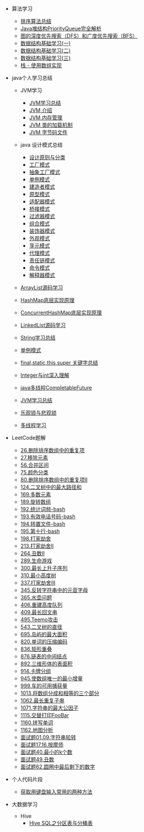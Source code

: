- 算法学习
    - [排序算法总结](数据结构与算法/排序算法总结.md)
    - [Java堆结构PriorityQueue完全解析](数据结构与算法/Java堆结构PriorityQueue完全解析.md)
    - [图的深度优先搜索（DFS）和广度优先搜索（BFS）](数据结构与算法/图的深度优先搜索（DFS）和广度优先搜索（BFS）.md)
    - [数据结构基础学习(一)](数据结构与算法/数据结构基础学习(一).md)
    - [数据结构基础学习(二)](数据结构与算法/数据结构基础学习(二).md)
    - [数据结构基础学习(三)](数据结构与算法/数据结构基础学习(三).md)
    - [栈 - 使用数组实现](数据结构与算法/栈%20-%20使用数组实现.md)
- java个人学习总结
    - JVM学习
        - [JVM学习总结](java/JVM/JVM学习总结.md)
        - [JVM 介绍](java/JVM/JVM%20介绍.md)
        - [JVM 内存管理](java/JVM/JVM%20内存管理.md)
        - [JVM 类的加载机制](java/JVM/JVM%20类的加载机制.md)
        - [JVM 字节码文件](java/JVM/JVM%20字节码文件.md)
    - java 设计模式总结
        - [设计原则与分类](java/java%20设计模式/设计模式的类型.md)
        - [工厂模式](java/java%20设计模式/工厂模式.md)
        - [抽象工厂模式](java/java%20设计模式/抽象工厂模式.md)
        - [单例模式](java/java%20设计模式/单例模式.md)
        - [建造者模式](java/java%20设计模式/建造者模式.md)
        - [原型模式](java/java%20设计模式/原型模式.md)
        - [适配器模式](java/java%20设计模式/适配器模式.md)
        - [桥接模式](java/java%20设计模式/桥接模式.md)
        - [过滤器模式](java/java%20设计模式/过滤器模式.md)
        - [组合模式](java/java%20设计模式/组合模式.md)
        - [装饰器模式](java/java%20设计模式/装饰器模式.md)
        - [外观模式](java/java%20设计模式/外观模式.md)
        - [享元模式](java/java%20设计模式/享元模式.md)
        - [代理模式](java/java%20设计模式/代理模式.md)
        - [责任链模式](java/java%20设计模式/责任链模式.md)
        - [命令模式](java/java%20设计模式/命令模式.md)
        - [解释器模式](java/java%20设计模式/解释器模式.md)

    - [ArrayList源码学习](java/ArrayList源码学习.md)
    - [HashMap底层实现原理](java/HashMap底层实现原理.md)
    - [ConcurrentHashMap底层实现原理](java/ConcurrentHashMap底层实现原理.md)
    - [LinkedList源码学习](java/LinkedList源码学习.md)
    - [String学习总结](java/String学习总结.md)
    - [单例模式](java/单例模式.md)
    - [final,static,this,super 关键字总结](java/final,static,this,super%20关键字总结.md)
    - [Integer与int深入理解](java/Integer与int%20深入理解.md)
    - [java多线程CompletableFuture](java/java多线程CompletableFuture.md)
    - [JVM学习总结](java/JVM/JVM学习总结.md)
    - [乐观锁与悲观锁](java/乐观锁与悲观锁.md)
    - [多线程学习](java/多线程学习.md)
- LeetCode题解
    - [26.删除排序数组中的重复项](LeetCode/26.%20删除排序数组中的重复项.md)
    - [27.移除元素](LeetCode/27.%20移除元素.md)
    - [56.合并区间](LeetCode/56.%20合并区间.md)
    - [75.颜色分类](LeetCode/75.%20颜色分类.md)
    - [80.删除排序数组中的重复项II](LeetCode/80.%20删除排序数组中的重复项%20II.md)
    - [124.二叉树中的最大路径和](LeetCode/124.%20二叉树中的最大路径和.md)
    - [169.多数元素](LeetCode/169.%20多数元素.md)
    - [189.旋转数组](LeetCode/189.%20旋转数组.md)
    - [192.统计词频-bash](LeetCode/192.%20统计词频-bash.md)
    - [193.有效电话号码-bash](LeetCode/193.%20有效电话号码-bash.md)
    - [194.转置文件-bash](LeetCode/194.%20转置文件-bash.md)
    - [195.第十行-bash](LeetCode/195.%20第十行-bash.md)
    - [198.打家劫舍](LeetCode/198.%20打家劫舍.md)
    - [213.打家劫舍II](LeetCode/213.%20打家劫舍%20II.md)
    - [264.丑数II](LeetCode/264.%20丑数%20II.md)
    - [289.生命游戏](LeetCode/289.%20生命游戏.md)
    - [300.最长上升子序列](LeetCode/300.%20最长上升子序列.md)
    - [310.最小高度树](LeetCode/310.%20最小高度树.md)
    - [337.打家劫舍III](LeetCode/337.%20打家劫舍%20III.md)
    - [345.反转字符串中的元音字母](LeetCode/345.%20反转字符串中的元音字母.md)
    - [365.水壶问题](LeetCode/365.%20水壶问题.md)
    - [406.重建高度队列](LeetCode/406.%20重建高度队列.md)
    - [409.最长回文串](LeetCode/409.%20最长回文串.md)
    - [495.Teemo攻击](LeetCode/495.%20Teemo%20攻击.md)
    - [543.二叉树的直径](LeetCode/543.%20二叉树的直径.md)
    - [695.岛屿的最大面积](LeetCode/695.%20岛屿的最大面积.md)
    - [820.单词的压缩编码](LeetCode/820.%20单词的压缩编码.md)
    - [836.矩形重叠](LeetCode/836.%20矩形重叠.md)
    - [876.链表的中间结点](LeetCode/876.%20链表的中间结点.md)
    - [892.三维形体的表面积](LeetCode/892.%20三维形体的表面积.md)
    - [914.卡牌分组](LeetCode/914.%20卡牌分组.md)
    - [945.使数组唯一的最小增量](LeetCode/945.%20使数组唯一的最小增量.md)
    - [999.车的可用捕获量](LeetCode/999.%20车的可用捕获量.md)
    - [1013.将数组分成和相等的三个部分](LeetCode/1013.%20将数组分成和相等的三个部分.md)
    - [1062.最长重复子串](LeetCode/1062.%20最长重复子串.md)
    - [1071.字符串的最大公因子](LeetCode/1071.%20字符串的最大公因子.md)
    - [1115.交替打印FooBar](LeetCode/1115.%20交替打印FooBar.md)
    - [1160.拼写单词](LeetCode/1160.%20拼写单词.md)
    - [1162.地图分析](LeetCode/1162.%20地图分析.md)
    - [面试题01.09.字符串轮转](LeetCode/面试题%2001.09.%20字符串轮转.md)
    - [面试题17.16.按摩师](LeetCode/面试题%2017.16.%20按摩师.md)
    - [面试题40.最小的k个数](LeetCode/面试题40.%20最小的k个数.md)
    - [面试题49.丑数](LeetCode/面试题49.%20丑数.md)
    - [面试题62.圆圈中最后剩下的数字](LeetCode/面试题62.%20圆圈中最后剩下的数字.md)
- 个人代码片段
    - [获取用键盘输入常用的两种方法](MyCode/获取用键盘输入常用的两种方法.md)
    
- 大数据学习
    - Hive
        - [Hive SQL之分区表与分桶表](BigData/Hive/Hive%20SQL之分区表与分桶表.md)
